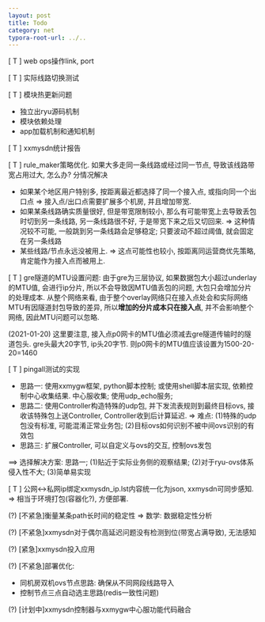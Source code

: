 ```yaml
---
layout: post
title: Todo
category: net
typora-root-url: ../..
---
```


[ T ] web ops操作link, port

[ T ] 实际线路切换测试

[ T ] 模块热更新问题

- 独立出ryu源码机制
- 模块依赖处理
- app加载机制和通知机制

[ T ] xxmysdn统计报告

[ T ] rule_maker策略优化. 如果大多走同一条线路或经过同一节点, 导致该线路带宽占用过大, 怎么办? 分情况解决

* 如果某个地区用户特别多, 按距离最近都选择了同一个接入点, 或指向同一个出口点
  => 接入点/出口点需要扩展多个机房, 并且增加带宽.
* 如果某条线路确实质量很好, 但是带宽限制较小, 那么有可能带宽上去导致丢包时切到另一条线路, 另一条线路很不好, 于是带宽下来之后又切回来.
  => 这种情况较不可能, 一般跳到另一条线路会足够稳定; 只要波动不超过阈值, 就会固定在另一条线路
* 某些线路/节点永远没被用上.
  => 这点可能性也较小, 按距离同运营商优先策略, 肯定能作为接入点而被用上.

[ T ] gre隧道的MTU设置问题: 由于gre为三层协议, 如果数据包大小超过underlay的MTU值, 会进行ip分片, 所以不会导致因MTU值丢包的问题, 大包只会增加分片的处理成本. 
​    从整个网络来看, 由于整个overlay网络只在接入点处会和实际网络MTU有因隧道封包导致的差异, 所以**增加的分片成本只在接入点**, 并不会影响整个网络, 因此MTU问题可以忽略. 

(2021-01-20) 这里要注意, 接入点p0网卡的MTU值必须减去gre隧道传输时的隧道包头. gre头最大20字节, ip头20字节. 则p0网卡的MTU值应该设置为1500-20-20=1460

[ T ] pingall测试的实现

- 思路一: 使用xxmygw框架, python脚本控制; 或使用shell脚本层实现, 依赖控制中心收集结果. 中心服收集; 使用udp_echo服务;
- 思路二: 使用Controller构造特殊的udp包, 并下发流表规则到最终目标ovs, 接收该特殊包上送Controller, Controller收到后计算延迟. => 难点: (1)特殊的udp包没有标准, 可能混淆正常业务包; (2)目标ovs如何识别不被中间ovs识别的有效包
- 思路三: 扩展Controller, 可以自定义与ovs的交互, 控制ovs发包

==> 选择解决方案: 思路一; (1)贴近于实际业务侧的观察结果; (2)对于ryu-ovs体系侵入性不大; (3)简单易实现

[ T ] 公网<->私网ip绑定xxmysdn_ip.lst内容统一化为json, xxmysdn可同步感知. => 相当于环境打包(容器化?), 方便部署.





(?) [不紧急]衡量某条path长时间的稳定性 => 数学: 数据稳定性分析

(?) [不紧急]xxmysdn对于偶尔高延迟问题没有检测到位(带宽占满导致), 无法感知

(?) [紧急]xxmysdn投入应用

(?) [不紧急]部署优化: 
* 同机房双机ovs节点思路: 确保从不同网段线路导入
* 控制节点三点自动选主思路(redis一致性问题)

(?) [计划中]xxmysdn控制器与xxmygw中心服功能代码融合

